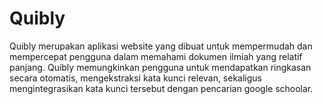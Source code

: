 # Quibly

Quibly merupakan aplikasi website yang dibuat untuk mempermudah dan mempercepat pengguna dalam memahami dokumen ilmiah yang relatif panjang. Quibly memungkinkan pengguna untuk mendapatkan ringkasan secara otomatis, mengekstraksi kata kunci relevan, sekaligus mengintegrasikan kata kunci tersebut dengan pencarian google schoolar. 

